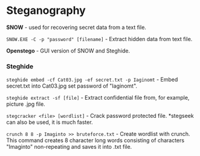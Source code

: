# Steganography

**SNOW** - used for recovering secret data from a text file. 

```SNOW.EXE -C -p "password" [filename]``` - Extract hidden data from text file.

**Openstego** - GUI version of SNOW and Steghide. 

### Steghide

```steghide embed -cf Cat03.jpg -ef secret.txt -p Iaginomt``` - Embed secret.txt into Cat03.jpg set password of "Iaginomt".

```steghide extract -sf [file]``` - Extract confidential file from, for example, picture .jpg file.

```stegcracker <file> [wordlist]``` - Crack password protected file. *stegseek can also be used, it is much faster.

```crunch 8 8 -p Imaginto >> bruteforce.txt``` - Create wordlist with crunch. This command creates 8 character long words consisting of characters "Imaginto" non-repeating and saves it into .txt file.

